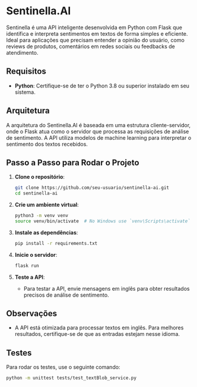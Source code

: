 # Sentinella.AI

Sentinella é uma API inteligente desenvolvida em Python com Flask que identifica e interpreta sentimentos em textos de forma simples e eficiente. Ideal para aplicações que precisam entender a opinião do usuário, como reviews de produtos, comentários em redes sociais ou feedbacks de atendimento.

## Requisitos

- **Python**: Certifique-se de ter o Python 3.8 ou superior instalado em seu sistema.

## Arquitetura

A arquitetura do Sentinella.AI é baseada em uma estrutura cliente-servidor, onde o Flask atua como o servidor que processa as requisições de análise de sentimento. A API utiliza modelos de machine learning para interpretar o sentimento dos textos recebidos.

## Passo a Passo para Rodar o Projeto

1. **Clone o repositório**:
   ```bash
   git clone https://github.com/seu-usuario/sentinella-ai.git
   cd sentinella-ai
   ```

2. **Crie um ambiente virtual**:
   ```bash
   python3 -m venv venv
   source venv/bin/activate  # No Windows use `venv\Scripts\activate`
   ```

3. **Instale as dependências**:
   ```bash
   pip install -r requirements.txt
   ```

4. **Inicie o servidor**:
   ```bash
   flask run
   ```

5. **Teste a API**:
   - Para testar a API, envie mensagens em inglês para obter resultados precisos de análise de sentimento.

## Observações

- A API está otimizada para processar textos em inglês. Para melhores resultados, certifique-se de que as entradas estejam nesse idioma.

## Testes

Para rodar os testes, use o seguinte comando:
```bash
python -m unittest tests/test_textBlob_service.py
```
